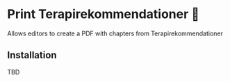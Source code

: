 # Print Terapirekommendationer 📖
Allows editors to create a PDF with chapters from Terapirekommendationer 

## Installation
TBD